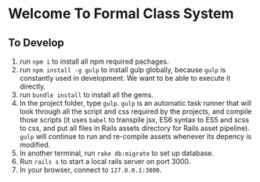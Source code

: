 # Welcome To Formal Class System

## To Develop
1. run `npm i` to install all npm required pachages.
2. run `npm install -g gulp` to install gulp globally, because `gulp` is constantly used in development. We want to be able to execute it directly.
3. run `bundle install` to install all the gems.
4. In the project folder, type `gulp`. `gulp` is an automatic task runner that will look through all the script and css required by the projects, and compile those scripts (it uses `babel` to transpile jsx, ES6 syntax to ES5 and scss to css, and put all files in Rails assets directory for Rails asset pipeline). `gulp` will continue to run and re-compile assets whenever its depency is modified.
5. In another terminal, run `rake db:migrate` to set up database.
6. Run `rails s` to start a local rails server on port 3000.
7. In your browser, connect to `127.0.0.1:3000`.
